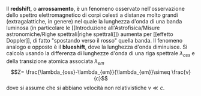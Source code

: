 Il **redshift**, o **arrossamento**, è un fenomeno osservato nell'osservazione dello spettro elettromagnetico di corpi celesti a distanze molto grandi (extragalattiche, in genere) nel quale la lunghezza d'onda di una banda luminosa (in particolare le [[Introduzione all'Astrofisica/Misure astronomiche/Righe spettrali|righe spettrali]]) aumenta per [[effetto Doppler]], di fatto "spostando verso il rosso" quella banda. Il fenomeno analogo e opposto è il **blueshift**, dove la lunghezza d'onda diminuisce. Si calcola usando la differenza di lunghezze d'onda di una riga spettrale $\lambda_{oss}$ e della transizione atomica associata $\lambda_{em}$
$$Z= \frac{\lambda_{oss}-\lambda_{em}}{\lambda_{em}}\simeq \frac{v}{c}$$
dove si assume che si abbiano velocità non relativistiche $v\ll c$.